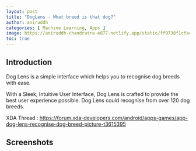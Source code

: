 ```yaml
---
layout: post
title: "DogLens - What breed is that dog?"
author: aniruddh
categories: [ Machine Learning, Apps ]
image: https://aniruddh-chandratre-e877.netlify.app/static/ff9738f1cfa4d17892700b2d469af7be/8c758/Screenshot-from-2019-11-26-18-03-19.png
toc: true
---
```




## Introduction
Dog Lens is a simple interface which helps you to recognise dog breeds with ease.

With a Sleek, Intuitive User Interface, Dog Lens is crafted to provide the best user experience possible. Dog Lens could recognise from over 120 dog breeds.

XDA Thread : https://forum.xda-developers.com/android/apps-games/app-dog-lens-recognise-dog-breed-picture-t3615395

## Screenshots
